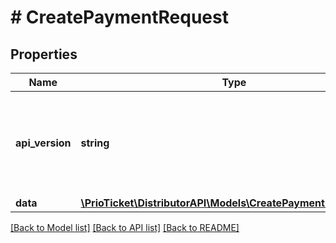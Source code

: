 # # CreatePaymentRequest

## Properties

Name | Type | Description | Notes
------------ | ------------- | ------------- | -------------
**api_version** | **string** | Represents the version of the service API that&#39;s served in the response. | [readonly]
**data** | [**\PrioTicket\DistributorAPI\Models\CreatePaymentRequestData**](CreatePaymentRequestData.md) |  |

[[Back to Model list]](../../README.md#models) [[Back to API list]](../../README.md#endpoints) [[Back to README]](../../README.md)
